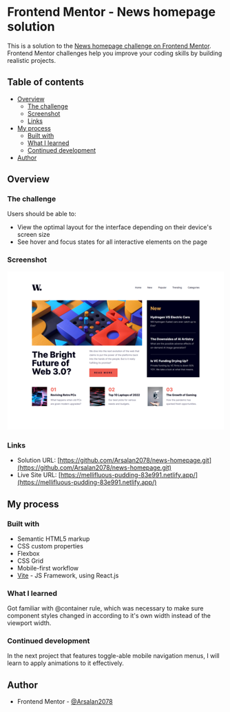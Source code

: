 # Frontend Mentor - News homepage solution

This is a solution to the [News homepage challenge on Frontend Mentor](https://www.frontendmentor.io/challenges/news-homepage-H6SWTa1MFl). Frontend Mentor challenges help you improve your coding skills by building realistic projects.

## Table of contents

- [Overview](#overview)
  - [The challenge](#the-challenge)
  - [Screenshot](#screenshot)
  - [Links](#links)
- [My process](#my-process)
  - [Built with](#built-with)
  - [What I learned](#what-i-learned)
  - [Continued development](#continued-development)
- [Author](#author)

## Overview

### The challenge

Users should be able to:

- View the optimal layout for the interface depending on their device's screen size
- See hover and focus states for all interactive elements on the page

### Screenshot

![](./screenshot.png)

### Links

- Solution URL: [https://github.com/Arsalan2078/news-homepage.git](https://github.com/Arsalan2078/news-homepage.git)
- Live Site URL: [https://mellifluous-pudding-83e991.netlify.app/](https://mellifluous-pudding-83e991.netlify.app/)

## My process

### Built with

- Semantic HTML5 markup
- CSS custom properties
- Flexbox
- CSS Grid
- Mobile-first workflow
- [Vite](https://vite.dev/) - JS Framework, using React.js

### What I learned

Got familiar with @container rule, which was necessary to make sure component styles changed in according to it's own width instead of the viewport width.

### Continued development

In the next project that features toggle-able mobile navigation menus, I will learn to apply animations to it effectively.

## Author

- Frontend Mentor - [@Arsalan2078](https://www.frontendmentor.io/profile/Arsalan2078)

